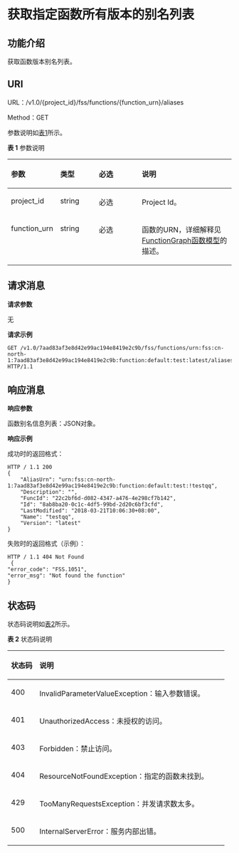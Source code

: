 # 获取指定函数所有版本的别名列表<a name="functiongraph_06_0118"></a>

## 功能介绍<a name="section56319407"></a>

获取函数版本别名列表。

## URI<a name="section37112622"></a>

URL：/v1.0/\{project\_id\}/fss/functions/\{function\_urn\}/aliases

Method：GET

参数说明如[表1](#d0e5050)所示。

**表 1**  参数说明

<a name="d0e5050"></a>
<table><thead align="left"><tr id="row30919932"><th class="cellrowborder" valign="top" width="21.42785721427857%" id="mcps1.2.5.1.1"><p id="p21486557"><a name="p21486557"></a><a name="p21486557"></a>参数</p>
</th>
<th class="cellrowborder" valign="top" width="17.348265173482652%" id="mcps1.2.5.1.2"><p id="p62689522"><a name="p62689522"></a><a name="p62689522"></a>类型</p>
</th>
<th class="cellrowborder" valign="top" width="19.388061193880613%" id="mcps1.2.5.1.3"><p id="p44686499"><a name="p44686499"></a><a name="p44686499"></a>必选</p>
</th>
<th class="cellrowborder" valign="top" width="41.835816418358164%" id="mcps1.2.5.1.4"><p id="p62836698"><a name="p62836698"></a><a name="p62836698"></a>说明</p>
</th>
</tr>
</thead>
<tbody><tr id="row56607740"><td class="cellrowborder" valign="top" width="21.42785721427857%" headers="mcps1.2.5.1.1 "><p id="p21824243"><a name="p21824243"></a><a name="p21824243"></a>project_id</p>
</td>
<td class="cellrowborder" valign="top" width="17.348265173482652%" headers="mcps1.2.5.1.2 "><p id="p22933287"><a name="p22933287"></a><a name="p22933287"></a>string</p>
</td>
<td class="cellrowborder" valign="top" width="19.388061193880613%" headers="mcps1.2.5.1.3 "><p id="p45656959"><a name="p45656959"></a><a name="p45656959"></a>必选</p>
</td>
<td class="cellrowborder" valign="top" width="41.835816418358164%" headers="mcps1.2.5.1.4 "><p id="p7226212"><a name="p7226212"></a><a name="p7226212"></a>Project Id。</p>
</td>
</tr>
<tr id="row65035910"><td class="cellrowborder" valign="top" width="21.42785721427857%" headers="mcps1.2.5.1.1 "><p id="p33417385"><a name="p33417385"></a><a name="p33417385"></a>function_urn</p>
</td>
<td class="cellrowborder" valign="top" width="17.348265173482652%" headers="mcps1.2.5.1.2 "><p id="p22453644"><a name="p22453644"></a><a name="p22453644"></a>string</p>
</td>
<td class="cellrowborder" valign="top" width="19.388061193880613%" headers="mcps1.2.5.1.3 "><p id="p6805847"><a name="p6805847"></a><a name="p6805847"></a>必选</p>
</td>
<td class="cellrowborder" valign="top" width="41.835816418358164%" headers="mcps1.2.5.1.4 "><p id="p14402739"><a name="p14402739"></a><a name="p14402739"></a>函数的URN，详细解释见<a href="FunctionGraph函数模型.md">FunctionGraph函数模型</a>的描述。</p>
</td>
</tr>
</tbody>
</table>

## 请求消息<a name="section65578143"></a>

**请求参数**

无

**请求示例**

```
GET /v1.0/7aad83af3e8d42e99ac194e8419e2c9b/fss/functions/urn:fss:cn-north-1:7aad83af3e8d42e99ac194e8419e2c9b:function:default:test:latest/aliases HTTP/1.1
```

## 响应消息<a name="section53332381"></a>

**响应参数**

函数别名信息列表：JSON对象。

**响应示例**

成功时的返回格式：

```
HTTP / 1.1 200
{
	"AliasUrn": "urn:fss:cn-north-1:7aad83af3e8d42e99ac194e8419e2c9b:function:default:test:!testqq",
	"Description": "",
	"FuncId": "22c2bf6d-d082-4347-a476-4e298cf7b142",
	"Id": "8ab8ba20-0c1c-4df5-99bd-2d20c6bf3cfd",
	"LastModified": "2018-03-21T10:06:30+08:00",
	"Name": "testqq",
	"Version": "latest"
}
```

失败时的返回格式（示例）：

```
HTTP / 1.1 404 Not Found
 {
"error_code": "FSS.1051",
"error_msg": "Not found the function"
}
```

## 状态码<a name="section10229384"></a>

状态码说明如[表2](#d0e5131)所示。

**表 2**  状态码说明

<a name="d0e5131"></a>
<table><thead align="left"><tr id="row39458836"><th class="cellrowborder" valign="top" width="13.13%" id="mcps1.2.3.1.1"><p id="p42049162"><a name="p42049162"></a><a name="p42049162"></a>状态码</p>
</th>
<th class="cellrowborder" valign="top" width="86.87%" id="mcps1.2.3.1.2"><p id="p50538968"><a name="p50538968"></a><a name="p50538968"></a>说明</p>
</th>
</tr>
</thead>
<tbody><tr id="row15783"><td class="cellrowborder" valign="top" width="13.13%" headers="mcps1.2.3.1.1 "><p id="p1278495"><a name="p1278495"></a><a name="p1278495"></a>400</p>
</td>
<td class="cellrowborder" valign="top" width="86.87%" headers="mcps1.2.3.1.2 "><p id="p36449255"><a name="p36449255"></a><a name="p36449255"></a>InvalidParameterValueException：输入参数错误。</p>
</td>
</tr>
<tr id="row59607840"><td class="cellrowborder" valign="top" width="13.13%" headers="mcps1.2.3.1.1 "><p id="p63505764"><a name="p63505764"></a><a name="p63505764"></a>401</p>
</td>
<td class="cellrowborder" valign="top" width="86.87%" headers="mcps1.2.3.1.2 "><p id="p43693260"><a name="p43693260"></a><a name="p43693260"></a>UnauthorizedAccess：未授权的访问。</p>
</td>
</tr>
<tr id="row9403019124210"><td class="cellrowborder" valign="top" width="13.13%" headers="mcps1.2.3.1.1 "><p id="p04038191424"><a name="p04038191424"></a><a name="p04038191424"></a>403</p>
</td>
<td class="cellrowborder" valign="top" width="86.87%" headers="mcps1.2.3.1.2 "><p id="p1540319198421"><a name="p1540319198421"></a><a name="p1540319198421"></a>Forbidden：禁止访问。</p>
</td>
</tr>
<tr id="row57695025"><td class="cellrowborder" valign="top" width="13.13%" headers="mcps1.2.3.1.1 "><p id="p42785483"><a name="p42785483"></a><a name="p42785483"></a>404</p>
</td>
<td class="cellrowborder" valign="top" width="86.87%" headers="mcps1.2.3.1.2 "><p id="p43072126"><a name="p43072126"></a><a name="p43072126"></a>ResourceNotFoundException：指定的函数未找到。</p>
</td>
</tr>
<tr id="row52104816"><td class="cellrowborder" valign="top" width="13.13%" headers="mcps1.2.3.1.1 "><p id="p59740538"><a name="p59740538"></a><a name="p59740538"></a>429</p>
</td>
<td class="cellrowborder" valign="top" width="86.87%" headers="mcps1.2.3.1.2 "><p id="p7145392"><a name="p7145392"></a><a name="p7145392"></a>TooManyRequestsException：并发请求数太多。</p>
</td>
</tr>
<tr id="row64308536"><td class="cellrowborder" valign="top" width="13.13%" headers="mcps1.2.3.1.1 "><p id="p41608924"><a name="p41608924"></a><a name="p41608924"></a>500</p>
</td>
<td class="cellrowborder" valign="top" width="86.87%" headers="mcps1.2.3.1.2 "><p id="p14879713"><a name="p14879713"></a><a name="p14879713"></a>InternalServerError：服务内部出错。</p>
</td>
</tr>
</tbody>
</table>

